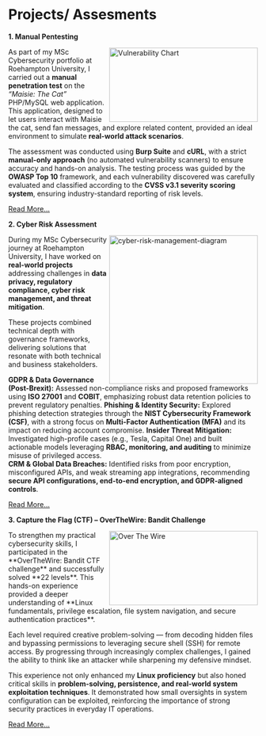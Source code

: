 # Projects/ Assesments 

**1. Manual Pentesting**

<img width="300" height="150" alt="Vulnerability Chart" align="right" width="400" src="https://github.com/user-attachments/assets/31d23919-8840-44c8-8a5b-5d75a310512d" /> As part of my MSc Cybersecurity portfolio at Roehampton University, I carried out a **manual penetration test** on the *“Maisie: The Cat”* PHP/MySQL web application.
This application, designed to let users interact with Maisie the cat, send fan messages, and explore related content, provided an ideal environment to simulate **real-world attack scenarios**.  

The assessment was conducted using **Burp Suite** and **cURL**, with a strict **manual-only approach** (no automated vulnerability scanners) to ensure accuracy and hands-on analysis. The testing process was guided by the **OWASP Top 10** framework, and each vulnerability discovered was carefully evaluated and classified according to the **CVSS v3.1 severity scoring system**, ensuring industry-standard reporting of risk levels.

[Read More...](link.md) 


**2. Cyber Risk Assessment**

<img width="300" height="300" alt="cyber-risk-management-diagram" align="right" width="400" src="https://github.com/user-attachments/assets/3376891f-9df8-4c3e-af45-fc837232dde4" /> During my MSc Cybersecurity journey at Roehampton University, I have worked on **real-world projects** addressing challenges in **data privacy, regulatory compliance, cyber risk management, and threat mitigation**. 

These projects combined technical depth with governance frameworks, delivering solutions that resonate with both technical and business stakeholders.  

**GDPR & Data Governance (Post-Brexit):** Assessed non-compliance risks and proposed frameworks using **ISO 27001** and **COBIT**, emphasizing robust data retention policies to prevent regulatory penalties.
**Phishing & Identity Security:** Explored phishing detection strategies through the **NIST Cybersecurity Framework (CSF)**, with a strong focus on **Multi-Factor Authentication (MFA)** and its impact on reducing account compromise.
**Insider Threat Mitigation:** Investigated high-profile cases (e.g., Tesla, Capital One) and built actionable models leveraging **RBAC, monitoring, and auditing** to minimize misuse of privileged access.  
**CRM & Global Data Breaches:** Identified risks from poor encryption, misconfigured APIs, and weak streaming app integrations, recommending **secure API configurations, end-to-end encryption, and GDPR-aligned controls**. 

[Read More...](link.md)


**3. Capture the Flag (CTF) – OverTheWire: Bandit Challenge** 

<img width="300" height="150" alt="Over The Wire" align="right" width="400" src="https://github.com/user-attachments/assets/c294d6a4-df25-4186-bb11-091be97a899c" />
To strengthen my practical cybersecurity skills, I participated in the **OverTheWire: Bandit CTF challenge** and successfully solved **22 levels**. This hands-on experience provided a deeper understanding of **Linux fundamentals, privilege escalation, file system navigation, and secure authentication practices**.  

Each level required creative problem-solving — from decoding hidden files and bypassing permissions to leveraging secure shell (SSH) for remote access. By progressing through increasingly complex challenges, I gained the ability to think like an attacker while sharpening my defensive mindset.  

This experience not only enhanced my **Linux proficiency** but also honed critical skills in **problem-solving, persistence, and real-world system exploitation techniques**. It demonstrated how small oversights in system configuration can be exploited, reinforcing the importance of strong security practices in everyday IT operations.  

[Read More...](link.md)
